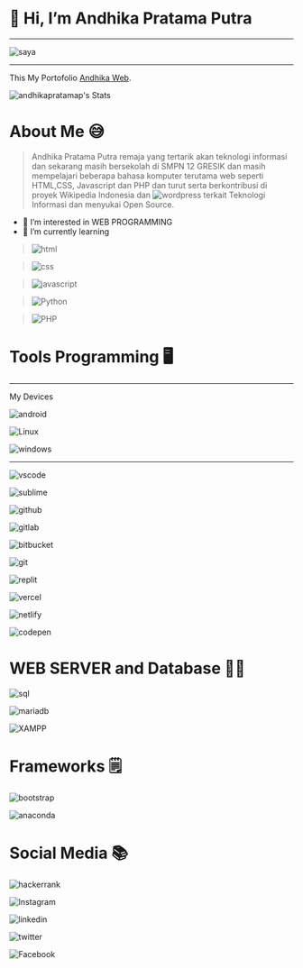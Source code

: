# 👋 Hi, I’m Andhika Pratama Putra 

<hr>

![saya](https://user-images.githubusercontent.com/107765982/174724820-fed75739-7663-4a0c-875d-4bb9b8111f06.png)

<hr>

This My Portofolio [Andhika Web](https://andhikaweb.github.io).

![andhikapratamap's Stats](https://github-readme-stats.vercel.app/api?username=andhikapratamap&theme=monokai&show_icons=true&hide_border=true&count_private=true)

# About Me 😅
>Andhika Pratama Putra remaja yang tertarik akan teknologi informasi dan sekarang masih bersekolah di SMPN 12 GRESIK dan masih mempelajari beberapa bahasa komputer terutama web seperti HTML,CSS, Javascript dan PHP dan turut serta berkontribusi di proyek Wikipedia Indonesia dan ![wordpress](https://img.shields.io/badge/Wordpress-21759B?style=for-the-badge&logo=wordpress&logoColor=white) terkait Teknologi Informasi dan menyukai Open Source.

- 👀 I’m interested in WEB PROGRAMMING 
- 🌱 I’m currently learning 

> ![html](https://img.shields.io/badge/HTML5-E34F26?style=for-the-badge&logo=html5&logoColor=white)

> ![css](https://img.shields.io/badge/CSS3-1572B6?style=for-the-badge&logo=css3&logoColor=white)     

> ![javascript](https://img.shields.io/badge/JavaScript-323330?style=for-the-badge&logo=javascript&logoColor=F7DF1E)

> ![Python](https://img.shields.io/badge/Python-FFD43B?style=for-the-badge&logo=python&logoColor=blue)

> ![PHP](https://img.shields.io/badge/PHP-777BB4?style=for-the-badge&logo=php&logoColor=white)

> 

# Tools Programming 🖥️

<hr>

My Devices

![android](https://img.shields.io/badge/Android-3DDC84?style=for-the-badge&logo=android&logoColor=white) 

![Linux](https://img.shields.io/badge/Linux-FCC624?style=for-the-badge&logo=linux&logoColor=black)

![windows](https://img.shields.io/badge/Windows-0078D6?style=for-the-badge&logo=windows&logoColor=white)

<hr>

![vscode](https://img.shields.io/badge/Visual_Studio_Code-0078D4?style=for-the-badge&logo=visual%20studio%20code&logoColor=white)

![sublime](https://img.shields.io/badge/sublime_text-%23575757.svg?&style=for-the-badge&logo=sublime-text&logoColor=important)

![github](https://img.shields.io/badge/GitHub-100000?style=for-the-badge&logo=github&logoColor=white)

![gitlab](https://img.shields.io/badge/GitLab-330F63?style=for-the-badge&logo=gitlab&logoColor=white)

![bitbucket](https://img.shields.io/badge/Bitbucket-0747a6?style=for-the-badge&logo=bitbucket&logoColor=white)

![git](https://img.shields.io/badge/GIT-E44C30?style=for-the-badge&logo=git&logoColor=white)

![replit](https://img.shields.io/badge/replit-667881?style=for-the-badge&logo=replit&logoColor=white)

![vercel](https://img.shields.io/badge/Vercel-000000?style=for-the-badge&logo=vercel&logoColor=white)

![netlify](https://img.shields.io/badge/Netlify-00C7B7?style=for-the-badge&logo=netlify&logoColor=white)

![codepen](https://img.shields.io/badge/Codepen-000000?style=for-the-badge&logo=codepen&logoColor=white)

# WEB SERVER and Database 👨‍💻

![sql](https://img.shields.io/badge/MySQL-005C84?style=for-the-badge&logo=mysql&logoColor=white)

![mariadb](https://img.shields.io/badge/MariaDB-003545?style=for-the-badge&logo=mariadb&logoColor=white)

![XAMPP](https://img.shields.io/badge/Xampp-F37623?style=for-the-badge&logo=xampp&logoColor=white)

# Frameworks 🗒️

![bootstrap](https://img.shields.io/badge/Bootstrap-563D7C?style=for-the-badge&logo=bootstrap&logoColor=white)

![anaconda](https://img.shields.io/badge/conda-342B029.svg?&style=for-the-badge&logo=anaconda&logoColor=white)


# Social Media 📚

![hackerrank](https://img.shields.io/badge/-Hackerrank-2EC866?style=for-the-badge&logo=HackerRank&logoColor=white)

![Instagram](https://img.shields.io/badge/Instagram-E4405F?style=for-the-badge&logo=instagram&logoColor=white)

![linkedin](https://img.shields.io/badge/LinkedIn-0077B5?style=for-the-badge&logo=linkedin&logoColor=white)

![twitter](https://img.shields.io/badge/Twitter-1DA1F2?style=for-the-badge&logo=twitter&logoColor=white)

![Facebook](https://img.shields.io/badge/Facebook-1877F2?style=for-the-badge&logo=facebook&logoColor=white)




